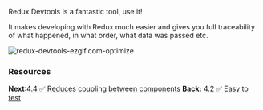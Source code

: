 Redux Devtools is a fantastic tool, use it! 

It makes developing with Redux much easier and gives you full traceability of what happened, in what order, what data was passed etc. 

![redux-devtools-ezgif.com-optimize](redux-devtools-ezgif.com-optimize.gif)

### Resources

**Next**:[4.4 ✅ Reduces coupling between components](4.4%20✅%20Reduces%20coupling%20between%20components.md)
**Back:** [4.2 ✅ Easy to test](4.2%20✅%20Easy%20to%20test.md)